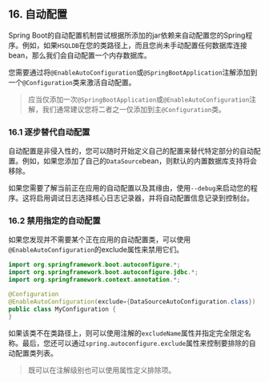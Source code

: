 ## 16. 自动配置

Spring Boot的自动配置机制尝试根据所添加的jar依赖来自动配置您的Spring程序。例如，如果`HSQLDB`在您的类路径上，而且您尚未手动配置任何数据库连接bean，那么我们会自动配置一个内存数据库。

您需要通过将`@EnableAutoConfiguration`或`@SpringBootApplication`注解添加到一个`@Configuration`类来激活自动配置。

>应当仅添加一次`@SpringBootApplication`或`@EnableAutoConfiguration`注解，我们通常建议您将二者之一仅添加到主`@Configuration`类。

### 16.1 逐步替代自动配置

自动配置是非侵入性的，您可以随时开始定义自己的配置来替代特定部分的自动配置。例如，如果您添加了自己的`DataSource`bean，则默认的内置数据库支持将会移除。

如果您需要了解当前正在应用的自动配置以及其缘由，使用`--debug`来启动您的程序。这将启用调试日志选择核心日志记录器，并将自动配置信息记录到控制台。

### 16.2 禁用指定的自动配置

如果您发现并不需要某个正在应用的自动配置类，可以使用`@EnableAutoConfiguration`的exclude属性来禁用它们。

```java
import org.springframework.boot.autoconfigure.*;
import org.springframework.boot.autoconfigure.jdbc.*;
import org.springframework.context.annotation.*;

@Configuration
@EnableAutoConfiguration(exclude={DataSourceAutoConfiguration.class})
public class MyConfiguration {
}
```

如果该类不在类路径上，则可以使用注解的`excludeName`属性并指定完全限定名称。最后，您还可以通过`spring.autoconfigure.exclude`属性来控制要排除的自动配置类列表。

>既可以在注解级别也可以使用属性定义排除项。
